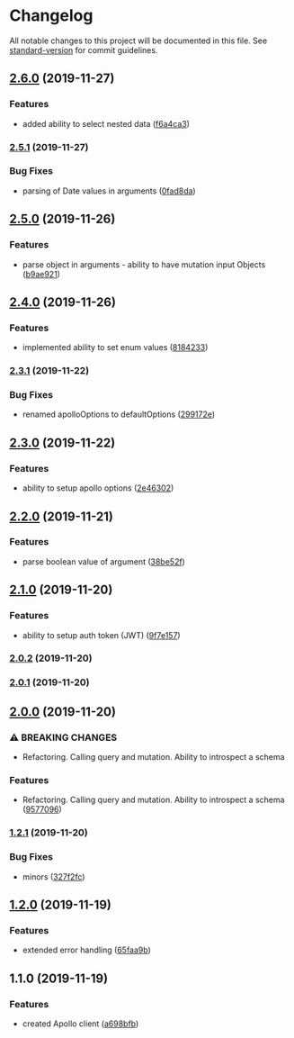 # Changelog

All notable changes to this project will be documented in this file. See [standard-version](https://github.com/conventional-changelog/standard-version) for commit guidelines.

## [2.6.0](https://github.com/gospime/apollo-client/compare/v2.5.1...v2.6.0) (2019-11-27)


### Features

* added ability to select nested data ([f6a4ca3](https://github.com/gospime/apollo-client/commit/f6a4ca3ab3706aa1730d41d8af6a04f47ffb3401))

### [2.5.1](https://github.com/gospime/apollo-client/compare/v2.5.0...v2.5.1) (2019-11-27)


### Bug Fixes

* parsing of Date values in arguments ([0fad8da](https://github.com/gospime/apollo-client/commit/0fad8da8f70b3be79e35b3f5723136a7faceed62))

## [2.5.0](https://github.com/gospime/apollo-client/compare/v2.4.0...v2.5.0) (2019-11-26)


### Features

* parse object in arguments - ability to have mutation input Objects ([b9ae921](https://github.com/gospime/apollo-client/commit/b9ae921e86f70fae318dff782ecb2d4feb5936f2))

## [2.4.0](https://github.com/gospime/apollo-client/compare/v2.3.1...v2.4.0) (2019-11-26)


### Features

* implemented ability to set enum values ([8184233](https://github.com/gospime/apollo-client/commit/81842332861ed0e912e008e2600051ad19852383))

### [2.3.1](https://github.com/gospime/apollo-client/compare/v2.3.0...v2.3.1) (2019-11-22)


### Bug Fixes

* renamed apolloOptions  to defaultOptions ([299172e](https://github.com/gospime/apollo-client/commit/299172e26cb67464447480afc39baf59d4b1dcf5))

## [2.3.0](https://github.com/gospime/apollo-client/compare/v2.2.0...v2.3.0) (2019-11-22)


### Features

* ability to setup apollo options ([2e46302](https://github.com/gospime/apollo-client/commit/2e46302a03aee357e094fbe2ec424b0f8a58de48))

## [2.2.0](https://github.com/gospime/apollo-client/compare/v2.1.0...v2.2.0) (2019-11-21)


### Features

* parse boolean value of argument ([38be52f](https://github.com/gospime/apollo-client/commit/38be52fa30717cfe79d842c0de7787f42e8c4e88))

## [2.1.0](https://github.com/gospime/apollo-client/compare/v2.0.2...v2.1.0) (2019-11-20)


### Features

* ability to setup auth token (JWT) ([9f7e157](https://github.com/gospime/apollo-client/commit/9f7e157c35c39444325b7f8c6f8600c9481a01fd))

### [2.0.2](https://github.com/gospime/apollo-client/compare/v2.0.1...v2.0.2) (2019-11-20)

### [2.0.1](https://github.com/gospime/apollo-client/compare/v2.0.0...v2.0.1) (2019-11-20)

## [2.0.0](https://github.com/gospime/apollo-client/compare/v1.2.1...v2.0.0) (2019-11-20)


### ⚠ BREAKING CHANGES

* Refactoring. Calling query and mutation. Ability to introspect a schema

### Features

* Refactoring. Calling query and mutation. Ability to introspect a schema ([9577096](https://github.com/gospime/apollo-client/commit/957709623f1454c584ed5b268fb872640250fff0))

### [1.2.1](https://github.com/gospime/apollo-client/compare/v1.2.0...v1.2.1) (2019-11-20)


### Bug Fixes

* minors ([327f2fc](https://github.com/gospime/apollo-client/commit/327f2fc4f6c7d75170943f355caded4a2632acaa))

## [1.2.0](https://github.com/gospime/apollo-client/compare/v1.1.0...v1.2.0) (2019-11-19)


### Features

* extended error handling ([65faa9b](https://github.com/gospime/apollo-client/commit/65faa9b3a0c093eda0307ae97231bd7a26f8050b))

## 1.1.0 (2019-11-19)


### Features

* created Apollo client ([a698bfb](https://github.com/gospime/apollo-client/commit/a698bfbeda1416850d264fc8534b02e5cc3038b3))
